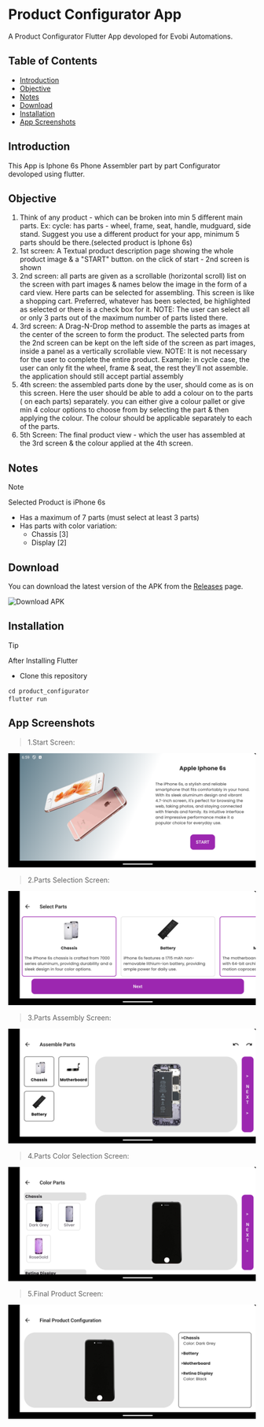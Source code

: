 # Product Configurator App

A Product Configurator Flutter App devoloped for Evobi Automations.

## Table of Contents

- [Introduction](#introduction)
- [Objective](#objective)
- [Notes](#notes)
- [Download](#download)
- [Installation](#installation)
- [App Screenshots](#appScreenshots)



## Introduction

This App is Iphone 6s Phone Assembler part by part Configurator devoloped using flutter.

## Objective

1. Think of any product - which can be broken into min 5 different main parts. Ex: cycle: has parts - wheel, frame, seat, handle, mudguard, side stand. Suggest you use a different product for your app, minimum 5 parts should be there.(selected product is Iphone 6s)
2. 1st screen: A Textual product description page showing the whole product image & a "START" button. on the click of start - 2nd screen is shown
3. 2nd screen: all parts are given as a scrollable (horizontal scroll) list on the screen with part images & names below the image in the form of a card view. Here parts can be selected for assembling. This screen is like a shopping cart. Preferred, whatever has been selected, be highlighted as selected or there is a check box for it. NOTE: The user can select all or only 3 parts out of the maximum number of parts listed there.
4. 3rd screen: A Drag-N-Drop method to assemble the parts as images at the center of the screen to form the product. The selected parts from the 2nd screen can be kept on the left side of the screen as part images, inside a panel as a vertically scrollable view. NOTE: It is not necessary for the user to complete the entire product. Example: in cycle case, the user can only fit the wheel, frame & seat, the rest they'll not assemble. the application should still accept partial assembly
5. 4th screen: the assembled parts done by the user, should come as is on this screen. Here the user should be able to add a colour on to the parts ( on each parts) separately. you can either give a colour pallet or give min 4 colour options to choose from by selecting the part & then applying the colour. The colour should be applicable separately to each of the parts.
6. 5th Screen: The final product view - which the user has assembled at the 3rd screen & the colour applied at the 4th screen.

## Notes

> [!NOTE]
> Selected Product is iPhone 6s
> - Has a maximum of 7 parts (must select at least 3 parts)
> - Has parts with color variation:
>   - Chassis [3]
>   - Display [2]


## Download

You can download the latest version of the APK from the [Releases](https://github.com/jyothishram/evobi_product_configurator/releases) page.

![Download APK](https://github.com/jyothishram/evobi_product_configurator/releases/tag/v1.0.0)

## Installation

> [!TIP]
>After Installing Flutter
> - Clone this repository

```
cd product_configurator
flutter run
```

## App Screenshots

>1.Start Screen:

![StartScreen](documentation/images/screen1.png)

>2.Parts Selection Screen:

![Parts Selection Screen](documentation/images/screen2.png)

>3.Parts Assembly Screen:

![Parts Assembly Screen](documentation/images/screen3.png)

>4.Parts Color Selection Screen:

![Parts Color Selection Screen](documentation/images/screen4.png)

>5.Final Product Screen:

![Final Product Screen](documentation/images/screen5.png)